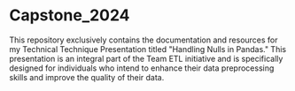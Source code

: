 # Capstone_2024
This repository exclusively contains the documentation and resources for my Technical Technique Presentation titled "Handling Nulls in Pandas." This presentation is an integral part of the Team ETL initiative and is specifically designed for individuals who intend to enhance their data preprocessing skills and improve the quality of their data. 
